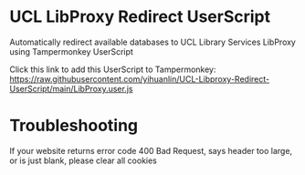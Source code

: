 # UCL LibProxy Redirect UserScript
 Automatically redirect available databases to UCL Library Services LibProxy using Tampermonkey UserScript

Click this link to add this UserScript to Tampermonkey: https://raw.githubusercontent.com/yihuanlin/UCL-Libproxy-Redirect-UserScript/main/LibProxy.user.js
# Troubleshooting
If your website returns error code 400 Bad Request, says header too large, or is just blank, please clear all cookies
